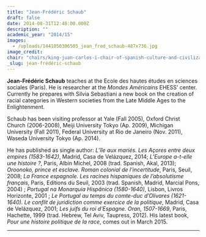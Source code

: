 ```yaml
---
title: "Jean-Frédéric Schaub"
draft: false
date: 2014-08-31T12:48:00.000Z
description: ""
academic_year: "2014/15"
images:
  - /uploads/1441050306505_jean_fred_schaub-487x736.jpg
image_credit:
chair: "chairs/king-juan-carlos-i-chair-of-spanish-culture-and-civilization.md"
_slug: jean-frédéric-schaub
---
```


**Jean-Frédéric Schaub** teaches at the Ecole des hautes études en sciences sociales (Paris). He is researcher at the _Mondes Américains_ EHESS’ center. Currently he prepares with Silvia Sebastiani a new book on the creation of racial categories in Western societies from the Late Middle Ages to the Enlightenment.

Schaub has been visiting professor at Yale (Fall 2005), Oxford Christ Church (2006-2008), Meiji University Tokyo (Ap. 2009), Michigan University (Fall 2011), Federal University at Rio de Janeiro (Nov. 2011), Waseda University Tokyo (Ap. 2014).

He has published as single author: _L’île aux mariés. Les Açores entre deux empires (1583-1642)_, Madrid, Casa de Velázquez, 2014; _L’Europe a-t-elle une histoire ?_, Paris, Albin Michel, 2008 (trad. Spanish, Akal, 2013); _Oroonoko, prince et esclave. Roman colonial de l’incertitude_, Paris, Seuil, 2008; _La France espagnole. Les racines hispaniques de l’absolutisme français_, Paris, Editions du Seuil, 2003 (trad. Spanish, Madrid, Marcial Pons, 2004) ; _Portugal na Monarquia Hispânica (1580-1640)_, Lisbon, Livros Horizonte, 2001 ; _Le Portugal au temps du comte-duc d’Olivares (1621-1640). Le conflit de juridiction comme exercice de la politique_, Madrid, Casa de Velázquez, 2001; _Les juifs du roi d’Espagne. Oran, 1507-1669_, Paris, Hachette, 1999 (trad. Hebrew, Tel Aviv, Taupress, 2012). His latest book, _Pour une histoire politique de la race_, comes out in March 2015.

---
